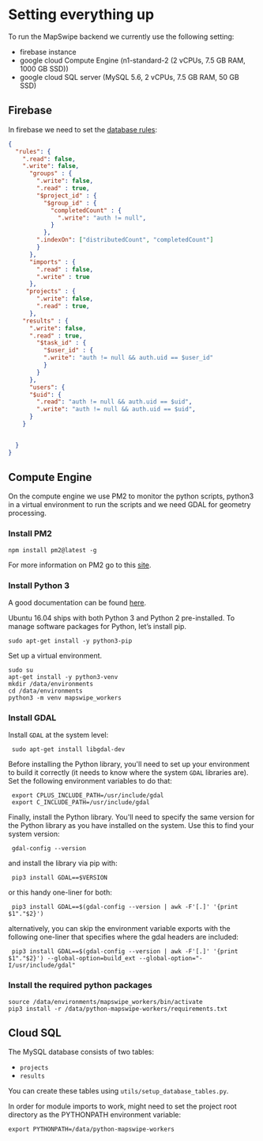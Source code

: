 # Setting everything up
To run the MapSwipe backend we currently use the following setting:
* firebase instance
* google cloud Compute Engine (n1-standard-2 (2 vCPUs, 7.5 GB RAM, 1000 GB SSD))
* google cloud SQL server (MySQL 5.6, 2 vCPUs, 7.5 GB RAM, 50 GB SSD)

## Firebase
In firebase we need to set the [database rules](https://console.firebase.google.com/project/_/database/msf-mapswipe/rules):

```json
{
  "rules": {
    ".read": false,
    ".write": false,
      "groups" : {
        ".write": false,
        ".read" : true,
        "$project_id" : {
          "$group_id" : {
            "completedCount" : {
              ".write": "auth != null",
            }
          },
        ".indexOn": ["distributedCount", "completedCount"]
        }
      },
      "imports" : {
        ".read" : false,
        ".write" : true
      },
     "projects" : {
        ".write": false,
        ".read" : true,
      },
    "results" : {
      ".write": false,
      ".read" : true,
        "$task_id" : {
          "$user_id" : {
          ".write": "auth != null && auth.uid == $user_id"
          }
        }
      },
      "users": {
      "$uid": {
        ".read": "auth != null && auth.uid == $uid",
        ".write": "auth != null && auth.uid == $uid",
      }
    }


  }
}
```

## Compute Engine
On the compute engine we use PM2 to monitor the python scripts, python3 in a virtual environment to run the scripts and we need GDAL for geometry processing.

### Install PM2
```
npm install pm2@latest -g
```

For more information on PM2 go to this [site](http://pm2.keymetrics.io/docs/usage/quick-start/).

### Install Python 3
A good documentation can be found [here](https://www.digitalocean.com/community/tutorials/how-to-install-python-3-and-set-up-a-local-programming-environment-on-ubuntu-16-04).

Ubuntu 16.04 ships with both Python 3 and Python 2 pre-installed. To manage software packages for Python, let’s install pip.

`sudo apt-get install -y python3-pip`

Set up a virtual environment.

```
sudo su
apt-get install -y python3-venv
mkdir /data/environments
cd /data/environments
python3 -m venv mapswipe_workers
```

### Install GDAL

Install `GDAL` at the system level:

     sudo apt-get install libgdal-dev

 Before installing the Python library, you'll need to set up your environment to build it correctly (it needs to know where the system `GDAL` libraries are). Set the following environment variables to do that:

     export CPLUS_INCLUDE_PATH=/usr/include/gdal
     export C_INCLUDE_PATH=/usr/include/gdal

 Finally, install the Python library. You'll need to specify the same version for the Python library as you have installed on the system. Use this to find your system version:

     gdal-config --version

 and install the library via pip with:

     pip3 install GDAL==$VERSION

 or this handy one-liner for both:

     pip3 install GDAL==$(gdal-config --version | awk -F'[.]' '{print $1"."$2}')


 alternatively, you can skip the environment variable exports with the following one-liner that specifies where the gdal headers are included:

     pip3 install GDAL==$(gdal-config --version | awk -F'[.]' '{print $1"."$2}') --global-option=build_ext --global-option="-I/usr/include/gdal"


### Install the required python packages
```
source /data/environments/mapswipe_workers/bin/activate
pip3 install -r /data/python-mapswipe-workers/requirements.txt
```

## Cloud SQL
The MySQL database consists of two tables:
* `projects`
* `results`

You can create these tables using `utils/setup_database_tables.py`.

In order for module imports to work, might need to set the project root directory as the PYTHONPATH environment variable: 

    export PYTHONPATH=/data/python-mapswipe-workers
